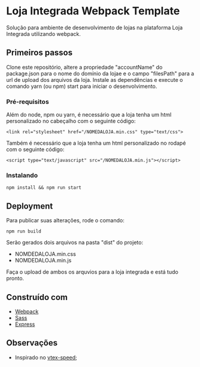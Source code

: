 # Loja Integrada Webpack Template

Solução para ambiente de desenvolvimento de lojas na plataforma Loja Integrada utilizando webpack.


## Primeiros passos

Clone este repositório, altere a propriedade "accountName" do package.json para o nome do domínio da lojae e o campo "filesPath" para a url de upload dos arquivos da loja. Instale as dependências e execute o comando yarn (ou npm) start para iniciar o desenvolvimento.


### Pré-requisitos

Além do node, npm ou yarn, é necessário que a loja tenha um html personalizado no cabeçalho com o seguinte código:

```
<link rel="stylesheet" href="/NOMEDALOJA.min.css" type="text/css">
```

Também é necessário que a loja tenha um html personalizado no rodapé com o seguinte código:

```
<script type="text/javascript" src="/NOMEDALOJA.min.js"></script>
```


### Instalando

```
npm install && npm run start
```

## Deployment

Para publicar suas alterações, rode o comando:

```
npm run build
```

Serão gerados dois arquivos na pasta "dist" do projeto: 

- NOMDEDALOJA.min.css
- NOMDEDALOJA.min.js

Faça o upload de ambos os arquvios para a loja integrada e está tudo pronto.


## Construído com

* [Webpack](https://webpack.js.org/)
* [Sass](https://sass-lang.com/)
* [Express](https://expressjs.com/pt-br/)


## Observações

* Inspirado no [vtex-speed](https://github.com/vtex/speed);